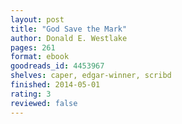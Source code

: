 ```yaml
---
layout: post
title: "God Save the Mark"
author: Donald E. Westlake
pages: 261
format: ebook
goodreads_id: 4453967
shelves: caper, edgar-winner, scribd
finished: 2014-05-01
rating: 3
reviewed: false
---
```

